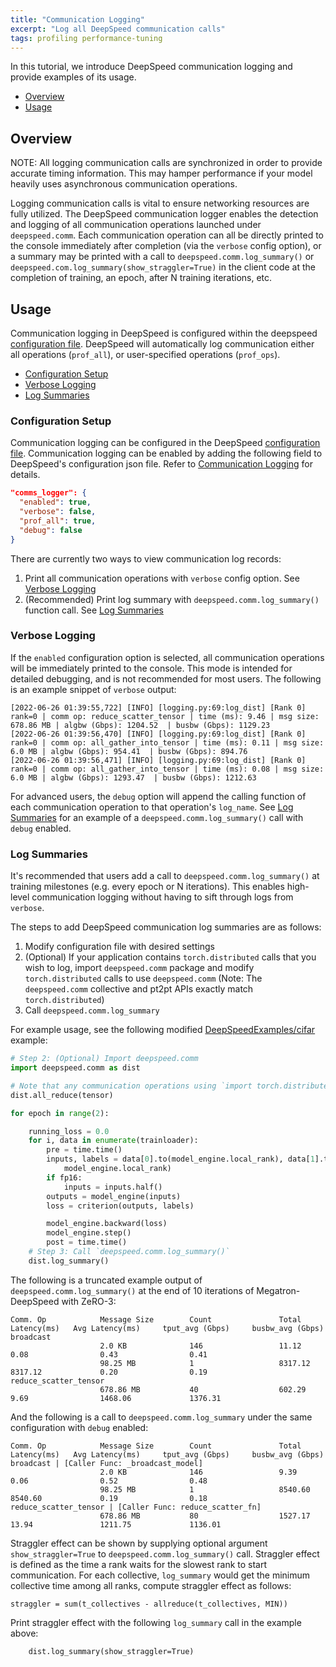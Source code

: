 ```yaml
---
title: "Communication Logging"
excerpt: "Log all DeepSpeed communication calls"
tags: profiling performance-tuning
---
```


In this tutorial, we introduce DeepSpeed communication logging and provide examples of its usage.

  - [Overview](#overview)
  - [Usage](#usage)

## Overview

NOTE: All logging communication calls are synchronized in order to provide accurate timing information. This may hamper performance if your model heavily uses asynchronous communication operations.

Logging communication calls is vital to ensure networking resources are fully utilized. The DeepSpeed communication logger enables the detection and logging of all communication operations launched under `deepspeed.comm`. Each communication operation can all be directly printed to the console immediately after completion (via the `verbose` config option), or a summary may be printed with a call to `deepspeed.comm.log_summary()` or `deepspeed.com.log_summary(show_straggler=True)` in the client code at the completion of training, an epoch, after N training iterations, etc.

## Usage

Communication logging in DeepSpeed is configured within the deepspeed [configuration file](/docs/config-json/#communication-logging). DeepSpeed will automatically log communication either all operations (`prof_all`), or user-specified operations (`prof_ops`).

  - [Configuration Setup](#configuration-setup)
  - [Verbose Logging](#verbose-logging)
  - [Log Summaries](#log-summaries)

### Configuration Setup

Communication logging can be configured in the DeepSpeed [configuration file](/docs/config-json/#communication-logging). Communication logging can be enabled by adding the following field to DeepSpeed's configuration json file. Refer to [Communication Logging](/docs/config-json/#communication-logging) for details.

```json
"comms_logger": {
  "enabled": true,
  "verbose": false,
  "prof_all": true,
  "debug": false
}
```

There are currently two ways to view communication log records:

1. Print all communication operations with `verbose` config option. See [Verbose Logging](#verbose-logging)
2. (Recommended) Print log summary with `deepspeed.comm.log_summary()` function call. See [Log Summaries](#log-summaries)

### Verbose Logging

If the `enabled` configuration option is selected, all communication operations will be immediately printed to the console. This mode is intended for detailed debugging, and is not recommended for most users. The following is an example snippet of `verbose` output:

```
[2022-06-26 01:39:55,722] [INFO] [logging.py:69:log_dist] [Rank 0] rank=0 | comm op: reduce_scatter_tensor | time (ms): 9.46 | msg size: 678.86 MB | algbw (Gbps): 1204.52  | busbw (Gbps): 1129.23
[2022-06-26 01:39:56,470] [INFO] [logging.py:69:log_dist] [Rank 0] rank=0 | comm op: all_gather_into_tensor | time (ms): 0.11 | msg size: 6.0 MB | algbw (Gbps): 954.41  | busbw (Gbps): 894.76
[2022-06-26 01:39:56,471] [INFO] [logging.py:69:log_dist] [Rank 0] rank=0 | comm op: all_gather_into_tensor | time (ms): 0.08 | msg size: 6.0 MB | algbw (Gbps): 1293.47  | busbw (Gbps): 1212.63
```

For advanced users, the `debug` option will append the calling function of each communication operation to that operation's `log_name`. See [Log Summaries](#log-summaries) for an example of a `deepspeed.comm.log_summary()` call with `debug` enabled.


### Log Summaries

It's recommended that users add a call to `deepspeed.comm.log_summary()` at training milestones (e.g. every epoch or N iterations). This enables high-level communication logging without having to sift through logs from `verbose`.

The steps to add DeepSpeed communication log summaries are as follows:

1. Modify configuration file with desired settings
2. (Optional) If your application contains `torch.distributed` calls that you wish to log, import `deepspeed.comm` package and modify `torch.distributed` calls to use `deepspeed.comm` (Note: The `deepspeed.comm` collective and pt2pt APIs exactly match `torch.distributed`)
3. Call `deepspeed.comm.log_summary`

For example usage, see the following modified [DeepSpeedExamples/cifar](https://github.com/microsoft/DeepSpeedExamples/tree/master/cifar) example:

```python
# Step 2: (Optional) Import deepspeed.comm
import deepspeed.comm as dist

# Note that any communication operations using `import torch.distributed as dist` calls can remain unchanged, and will be automatically logged under deepspeed.comm!
dist.all_reduce(tensor)

for epoch in range(2):

    running_loss = 0.0
    for i, data in enumerate(trainloader):
        pre = time.time()
        inputs, labels = data[0].to(model_engine.local_rank), data[1].to(
            model_engine.local_rank)
        if fp16:
            inputs = inputs.half()
        outputs = model_engine(inputs)
        loss = criterion(outputs, labels)

        model_engine.backward(loss)
        model_engine.step()
        post = time.time()
    # Step 3: Call `deepspeed.comm.log_summary()`
    dist.log_summary()
```

The following is a truncated example output of `deepspeed.comm.log_summary()` at the end of 10 iterations of Megatron-DeepSpeed with ZeRO-3:

```
Comm. Op            Message Size        Count               Total Latency(ms)   Avg Latency(ms)     tput_avg (Gbps)     busbw_avg (Gbps)
broadcast
                    2.0 KB              146                 11.12               0.08                0.43                0.41
                    98.25 MB            1                   8317.12             8317.12             0.20                0.19
reduce_scatter_tensor
                    678.86 MB           40                  602.29              9.69                1468.06             1376.31
```


And the following is a call to `deepspeed.comm.log_summary` under the same configuration with `debug` enabled:

```
Comm. Op            Message Size        Count               Total Latency(ms)   Avg Latency(ms)     tput_avg (Gbps)     busbw_avg (Gbps)
broadcast | [Caller Func: _broadcast_model]
                    2.0 KB              146                 9.39                0.06                0.52                0.48
                    98.25 MB            1                   8540.60             8540.60             0.19                0.18
reduce_scatter_tensor | [Caller Func: reduce_scatter_fn]
                    678.86 MB           80                  1527.17             13.94               1211.75             1136.01
```

Straggler effect can be shown by supplying optional argument `show_straggler=True` to `deepspeed.comm.log_summary()` call.   Straggler effect is defined as the time a rank waits for the slowest rank to start communication.  For each collective, `log_summary` would get the minimum collective time among all ranks, compute straggler effect as follows:

```
straggler = sum(t_collectives - allreduce(t_collectives, MIN))
```

Print straggler effect with the following `log_summary` call in the example above:
```
    dist.log_summary(show_straggler=True)
```
